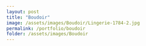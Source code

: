 ```yaml
---
layout: post
title: "Boudoir"
image: /assets/images/Boudoir/Lingerie-1784-2.jpg
permalink: /portfolio/boudoir
folder: /assets/images/Boudoir
---
```

